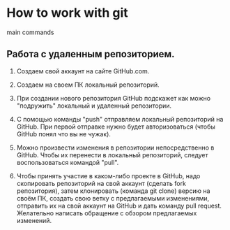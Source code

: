 # How to work with git

main commands

## Работа с удаленным репозиторием.

1. Создаем свой аккаунт на сайте GitHub.com.

2. Создаем на своем ПК локальный репозиторий.

3. При создании нового репозитория  GitHub подскажет как можно "подружить" локальный и удаленный репозитории.

4. С помощью команды "push" отправляем локальный репозиторий на GitHub. При первой отправке нужно будет авторизоваться (чтобы GitHub понял что вы не чужак).

5. Можно произвести изменения в репозитории непосредственно в GitHub.
Чтобы их перенести в локальный репозиторий, следует воспользоваться командой "pull".

6. Чтобы принять участие в каком-либо проекте в GitHub, надо скопировать репозиторий на свой аккаунт (сделать fork репозитория), затем клонировать (команда git clone)  версию на своём ПК, создать свою ветку с предлагаемыми изменениями, отправить их на свой аккаунт на GitHub и дать команду pull request. Желательно написать обращение с обзором предлагаемых изменений.